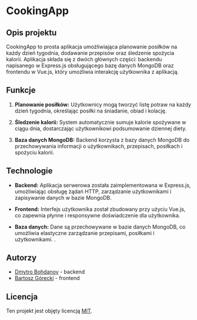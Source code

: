 # CookingApp

## Opis projektu

CookingApp to prosta aplikacja umożliwiająca planowanie posiłków na każdy dzień tygodnia, dodawanie przepisów oraz śledzenie spożycia kalorii. Aplikacja składa się z dwóch głównych części: backendu napisanego w Express.js obsługującego bazę danych MongoDB oraz frontendu w Vue.js, który umożliwia interakcję użytkownika z aplikacją.

## Funkcje

1. **Planowanie posiłków:** Użytkownicy mogą tworzyć listę potraw na każdy dzień tygodnia, określając posiłki na śniadanie, obiad i kolację.

2. **Śledzenie kalorii:** System automatycznie sumuje kalorie spożywane w ciągu dnia, dostarczając użytkownikowi podsumowanie dziennej diety.

3. **Baza danych MongoDB:** Backend korzysta z bazy danych MongoDB do przechowywania informacji o użytkownikach, przepisach, posiłkach i spożyciu kalorii.

## Technologie

- **Backend:** Aplikacja serwerowa została zaimplementowana w Express.js, umożliwiając obsługę żądań HTTP, zarządzanie użytkownikami i zapisywanie danych w bazie MongoDB.

- **Frontend:** Interfejs użytkownika został zbudowany przy użyciu Vue.js, co zapewnia płynne i responsywne doświadczenie dla użytkownika.

- **Baza danych:** Dane są przechowywane w bazie danych MongoDB, co umożliwia elastyczne zarządzanie przepisami, posiłkami i użytkownikami.
.

## Autorzy

- [Dmytro Bohdanov](https://github.com/DmytroBohdanow) - backend
- [Bartosz Górecki](https://github.com/bago31) - frontend

## Licencja

Ten projekt jest objęty licencją [MIT](LICENSE).
